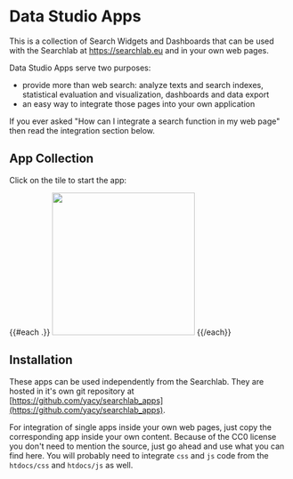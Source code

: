 # Data Studio Apps

This is a collection of Search Widgets and Dashboards that can be used
with the Searchlab at https://searchlab.eu and in your own web pages.

Data Studio Apps serve two purposes:

- provide more than web search: analyze texts and search indexes, statistical evaluation and visualization, dashboards and data export
- an easy way to integrate those pages into your own application

If you ever asked "How can I integrate a search function in my web page" then read the integration section below.

## App Collection
Click on the tile to start the app:

{{#each .}}
  <a href="../../app/{{this.path}}/" target="_blank" rel="noopener noreferrer" ><img src="../../app/{{this.path}}/screenshot.png" width="256" height="256"></a>
{{/each}}


## Installation

These apps can be used independently from the Searchlab. They are hosted in it's own git repository at 
[https://github.com/yacy/searchlab_apps](https://github.com/yacy/searchlab_apps).

For integration of single apps inside your own web pages, just copy the
corresponding app inside your own content. Because of the CC0 license you don't
need to mention the source, just go ahead and use what you can find here.
You will probably need to integrate `css` and `js` code from the `htdocs/css`
and `htdocs/js` as well.
